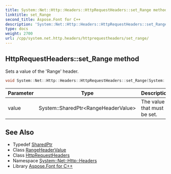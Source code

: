 ```yaml
---
title: System::Net::Http::Headers::HttpRequestHeaders::set_Range method
linktitle: set_Range
second_title: Aspose.Font for C++
description: 'System::Net::Http::Headers::HttpRequestHeaders::set_Range method. Sets a value of the ''Range'' header in C++.'
type: docs
weight: 2700
url: /cpp/system.net.http.headers/httprequestheaders/set_range/
---
```

## HttpRequestHeaders::set_Range method


Sets a value of the 'Range' header.

```cpp
void System::Net::Http::Headers::HttpRequestHeaders::set_Range(System::SharedPtr<RangeHeaderValue> value)
```


| Parameter | Type | Description |
| --- | --- | --- |
| value | System::SharedPtr\<RangeHeaderValue\> | The value that must be set. |

## See Also

* Typedef [SharedPtr](../../../system/sharedptr/)
* Class [RangeHeaderValue](../../rangeheadervalue/)
* Class [HttpRequestHeaders](../)
* Namespace [System::Net::Http::Headers](../../)
* Library [Aspose.Font for C++](../../../)
